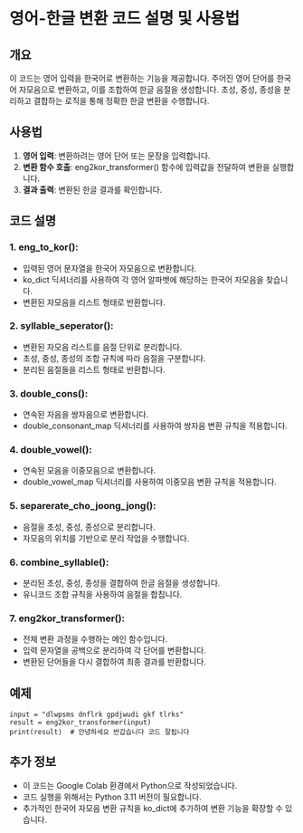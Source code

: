 # 영어-한글 변환 코드 설명 및 사용법
## 개요
이 코드는 영어 입력을 한국어로 변환하는 기능을 제공합니다. 주어진 영어 단어를 한국어 자모음으로 변환하고, 이를 조합하여 한글 음절을 생성합니다. 초성, 중성, 종성을 분리하고 결합하는 로직을 통해 정확한 한글 변환을 수행합니다.

## 사용법
1. **영어 입력**: 변환하려는 영어 단어 또는 문장을 입력합니다.
2. **변환 함수 호출**: eng2kor_transformer() 함수에 입력값을 전달하여 변환을 실행합니다.
3. **결과 출력**: 변환된 한글 결과를 확인합니다.

## 코드 설명
### 1. eng_to_kor():
  - 입력된 영어 문자열을 한국어 자모음으로 변환합니다.
  - ko_dict 딕셔너리를 사용하여 각 영어 알파벳에 해당하는 한국어 자모음을 찾습니다.
  - 변환된 자모음을 리스트 형태로 반환합니다.
### 2. syllable_seperator():
  - 변환된 자모음 리스트를 음절 단위로 분리합니다.
  - 초성, 중성, 종성의 조합 규칙에 따라 음절을 구분합니다.
  - 분리된 음절들을 리스트 형태로 반환합니다.
### 3. double_cons():
  - 연속된 자음을 쌍자음으로 변환합니다.
  - double_consonant_map 딕셔너리를 사용하여 쌍자음 변환 규칙을 적용합니다.
### 4. double_vowel():
  - 연속된 모음을 이중모음으로 변환합니다.
  - double_vowel_map 딕셔너리를 사용하여 이중모음 변환 규칙을 적용합니다.
### 5. separerate_cho_joong_jong():
  - 음절을 초성, 중성, 종성으로 분리합니다.
  - 자모음의 위치를 기반으로 분리 작업을 수행합니다.
### 6. combine_syllable():
  - 분리된 초성, 중성, 종성을 결합하여 한글 음절을 생성합니다.
  - 유니코드 조합 규칙을 사용하여 음절을 합칩니다.
### 7. eng2kor_transformer():
  - 전체 변환 과정을 수행하는 메인 함수입니다.
  - 입력 문자열을 공백으로 분리하여 각 단어를 변환합니다.
  - 변환된 단어들을 다시 결합하여 최종 결과를 반환합니다.

## 예제
```
input = "dlwpsms dnflrk gpdjwudi gkf tlrks"
result = eng2kor_transformer(input)
print(result)  # 안녕하세요 반갑습니다 코드 잘됩니다
```

## 추가 정보
  - 이 코드는 Google Colab 환경에서 Python으로 작성되었습니다.
  - 코드 실행을 위해서는 Python 3.11 버전이 필요합니다.
  - 추가적인 한국어 자모음 변환 규칙을 ko_dict에 추가하여 변환 기능을 확장할 수 있습니다.
